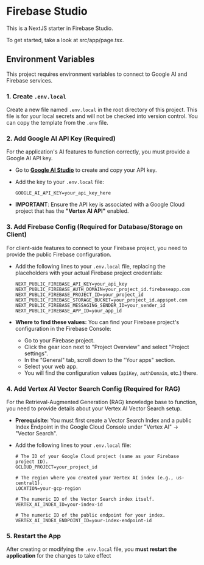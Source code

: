 # Firebase Studio

This is a NextJS starter in Firebase Studio.

To get started, take a look at src/app/page.tsx.

## Environment Variables

This project requires environment variables to connect to Google AI and Firebase services.

### 1. Create `.env.local`

Create a new file named `.env.local` in the root directory of this project. This file is for your local secrets and will not be checked into version control. You can copy the template from the `.env` file.

### 2. Add Google AI API Key (Required)

For the application's AI features to function correctly, you must provide a Google AI API key.

*   Go to **[Google AI Studio](https://aistudio.google.com/app/apikey)** to create and copy your API key.
*   Add the key to your `.env.local` file:

    ```
    GOOGLE_AI_API_KEY=your_api_key_here
    ```

*   **IMPORTANT**: Ensure the API key is associated with a Google Cloud project that has the **"Vertex AI API"** enabled.

### 3. Add Firebase Config (Required for Database/Storage on Client)

For client-side features to connect to your Firebase project, you need to provide the public Firebase configuration.

*   Add the following lines to your `.env.local` file, replacing the placeholders with your actual Firebase project credentials:

    ```
    NEXT_PUBLIC_FIREBASE_API_KEY=your_api_key
    NEXT_PUBLIC_FIREBASE_AUTH_DOMAIN=your_project_id.firebaseapp.com
    NEXT_PUBLIC_FIREBASE_PROJECT_ID=your_project_id
    NEXT_PUBLIC_FIREBASE_STORAGE_BUCKET=your_project_id.appspot.com
    NEXT_PUBLIC_FIREBASE_MESSAGING_SENDER_ID=your_sender_id
    NEXT_PUBLIC_FIREBASE_APP_ID=your_app_id
    ```

*   **Where to find these values:** You can find your Firebase project's configuration in the Firebase Console:
    *   Go to your Firebase project.
    *   Click the gear icon next to "Project Overview" and select "Project settings".
    *   In the "General" tab, scroll down to the "Your apps" section.
    *   Select your web app.
    *   You will find the configuration values (`apiKey`, `authDomain`, etc.) there.

### 4. Add Vertex AI Vector Search Config (Required for RAG)

For the Retrieval-Augmented Generation (RAG) knowledge base to function, you need to provide details about your Vertex AI Vector Search setup.

*   **Prerequisite:** You must first create a Vector Search Index and a public Index Endpoint in the Google Cloud Console under "Vertex AI" -> "Vector Search".
*   Add the following lines to your `.env.local` file:

    ```
    # The ID of your Google Cloud project (same as your Firebase project ID).
    GCLOUD_PROJECT=your_project_id

    # The region where you created your Vertex AI index (e.g., us-central1).
    LOCATION=your-gcp-region

    # The numeric ID of the Vector Search index itself.
    VERTEX_AI_INDEX_ID=your-index-id

    # The numeric ID of the public endpoint for your index.
    VERTEX_AI_INDEX_ENDPOINT_ID=your-index-endpoint-id
    ```

### 5. Restart the App

After creating or modifying the `.env.local` file, you **must restart the application** for the changes to take effect